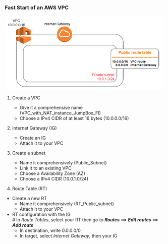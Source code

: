 ### Fast Start of an AWS VPC

![VPC_Basics](https://github.com/Cyril-Basquin/AWS/blob/master/Tutorials/Images/Basics_VPC.png)


1. Create a VPC
    + Give it a comprehensive name (VPC_with_NAT_instance_JumpBox_FI)
    + Choose a IPv4 CIDR of at least 16 bytes (10.0.0.0/16)


2. Internet Gateway (IG)
    + Create an IG
    + Attach it to your VPC


3. Create a subnet
    + Name it comprehensively (Public_Subnet)
    + Link it to an existing VPC
    + Choose a Availability Zone (AZ)
    + Choose a IPv4 CIDR (10.0.1.0/24)


4. Route Table (RT)
  + Create a new RT
    + Name it comprehensively (RT_Public_subnet)
    + Attach it to your VPC
  + RT configuration with the IG  
\# In *Route Tables*, select your RT then go to __*Routes*__  ==> __*Edit routes*__ ==> __*Add route*__
    + In destination, write 0.0.0.0/0
    + In target, select *Internet Gateway*, then your IG
